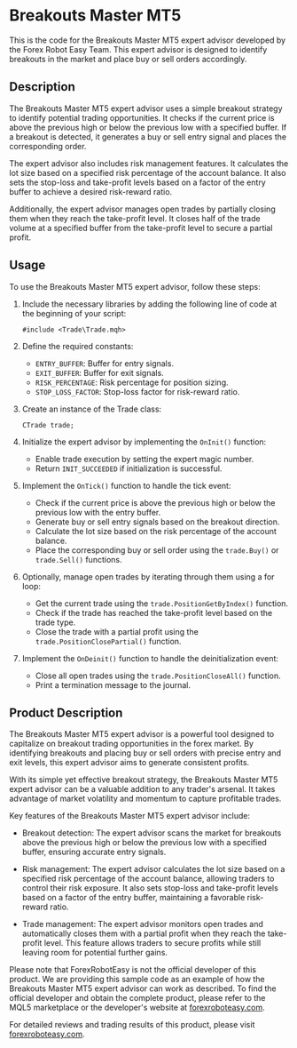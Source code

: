 # Breakouts Master MT5

This is the code for the Breakouts Master MT5 expert advisor developed by the Forex Robot Easy Team. This expert advisor is designed to identify breakouts in the market and place buy or sell orders accordingly.

## Description

The Breakouts Master MT5 expert advisor uses a simple breakout strategy to identify potential trading opportunities. It checks if the current price is above the previous high or below the previous low with a specified buffer. If a breakout is detected, it generates a buy or sell entry signal and places the corresponding order.

The expert advisor also includes risk management features. It calculates the lot size based on a specified risk percentage of the account balance. It also sets the stop-loss and take-profit levels based on a factor of the entry buffer to achieve a desired risk-reward ratio.

Additionally, the expert advisor manages open trades by partially closing them when they reach the take-profit level. It closes half of the trade volume at a specified buffer from the take-profit level to secure a partial profit.

## Usage

To use the Breakouts Master MT5 expert advisor, follow these steps:

1. Include the necessary libraries by adding the following line of code at the beginning of your script:

   ```
   #include <Trade\Trade.mqh>
   ```

2. Define the required constants:

   - `ENTRY_BUFFER`: Buffer for entry signals.
   - `EXIT_BUFFER`: Buffer for exit signals.
   - `RISK_PERCENTAGE`: Risk percentage for position sizing.
   - `STOP_LOSS_FACTOR`: Stop-loss factor for risk-reward ratio.

3. Create an instance of the Trade class:

   ```
   CTrade trade;
   ```

4. Initialize the expert advisor by implementing the `OnInit()` function:

   - Enable trade execution by setting the expert magic number.
   - Return `INIT_SUCCEEDED` if initialization is successful.

5. Implement the `OnTick()` function to handle the tick event:

   - Check if the current price is above the previous high or below the previous low with the entry buffer.
   - Generate buy or sell entry signals based on the breakout direction.
   - Calculate the lot size based on the risk percentage of the account balance.
   - Place the corresponding buy or sell order using the `trade.Buy()` or `trade.Sell()` functions.

6. Optionally, manage open trades by iterating through them using a for loop:

   - Get the current trade using the `trade.PositionGetByIndex()` function.
   - Check if the trade has reached the take-profit level based on the trade type.
   - Close the trade with a partial profit using the `trade.PositionClosePartial()` function.

7. Implement the `OnDeinit()` function to handle the deinitialization event:

   - Close all open trades using the `trade.PositionCloseAll()` function.
   - Print a termination message to the journal.

## Product Description

The Breakouts Master MT5 expert advisor is a powerful tool designed to capitalize on breakout trading opportunities in the forex market. By identifying breakouts and placing buy or sell orders with precise entry and exit levels, this expert advisor aims to generate consistent profits.

With its simple yet effective breakout strategy, the Breakouts Master MT5 expert advisor can be a valuable addition to any trader's arsenal. It takes advantage of market volatility and momentum to capture profitable trades.

Key features of the Breakouts Master MT5 expert advisor include:

- Breakout detection: The expert advisor scans the market for breakouts above the previous high or below the previous low with a specified buffer, ensuring accurate entry signals.

- Risk management: The expert advisor calculates the lot size based on a specified risk percentage of the account balance, allowing traders to control their risk exposure. It also sets stop-loss and take-profit levels based on a factor of the entry buffer, maintaining a favorable risk-reward ratio.

- Trade management: The expert advisor monitors open trades and automatically closes them with a partial profit when they reach the take-profit level. This feature allows traders to secure profits while still leaving room for potential further gains.

Please note that ForexRobotEasy is not the official developer of this product. We are providing this sample code as an example of how the Breakouts Master MT5 expert advisor can work as described. To find the official developer and obtain the complete product, please refer to the MQL5 marketplace or the developer's website at [forexroboteasy.com](https://forexroboteasy.com/forex-robot-review/breakouts-master-mt5-review-real-time-forex-trading-for-225/).

For detailed reviews and trading results of this product, please visit [forexroboteasy.com](https://forexroboteasy.com/forex-robot-review/breakouts-master-mt5-review-real-time-forex-trading-for-225/).
